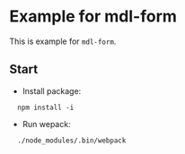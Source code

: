 # Example for mdl-form

This is example for `mdl-form`.

## Start

- Install package:
```
  npm install -i
```

- Run wepack:
```
  ./node_modules/.bin/webpack
```
